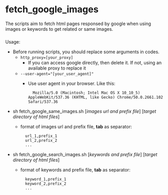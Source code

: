 # fetch_google_images

The scripts aim to fetch html pages responsed by google when using images or keywords to get related or same images.

###
Usage:

* Before running scripts, you should replace some arguments in codes. 
	* `http_proxy=[your_proxy]`
		* If you can access google directly, then delete it. If not, using an available proxy to replace it
	* `--user-agent="[your_user_agent]"`
		* Use user agent in your browser. Like this:

				Mozilla/5.0 (Macintosh; Intel Mac OS X 10_10_5) AppleWebKit/537.36 (KHTML, like Gecko) Chrome/50.0.2661.102 Safari/537.36

* sh fetch\_google\_same\_images.sh [_images url and prefix file_] \[_target directory of html files_]
	* format of images url and prefix file, **tab** as separator:
		
			url_1,prefix_1
			url_2,prefix_2
			...

* sh fetch\_google\_search\_images.sh [_keywords and prefix file_] \[_target directory of html files_]
	* format of keywords and prefix file, **tab** as separator:

    		keyword_1,prefix_1
    		keyword_2,prefix_2
    		...
